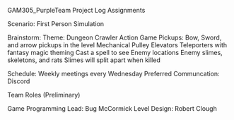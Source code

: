GAM305_PurpleTeam Project Log Assignments

Scenario: First Person Simulation

Brainstorm:
Theme: Dungeon Crawler Action Game
Pickups: Bow, Sword, and arrow pickups in the level
Mechanical Pulley Elevators
Teleporters with fantasy magic theming
Cast a spell to see Enemy locations
Enemy slimes, skeletons, and rats
Slimes will split apart when killed

Schedule: Weekly meetings every Wednesday
Preferred Communcation: Discord

Team Roles (Preliminary)

Game Programming Lead: Bug McCormick
Level Design: Robert Clough
